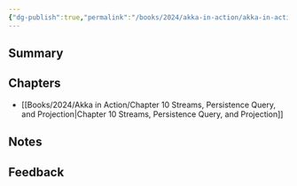 ```yaml
---
{"dg-publish":true,"permalink":"/books/2024/akka-in-action/akka-in-action/","title":"Akka in Action","tags":["book/2024"]}
---
```


## Summary

## Chapters
- [[Books/2024/Akka in Action/Chapter 10 Streams, Persistence Query, and Projection\|Chapter 10 Streams, Persistence Query, and Projection]]


## Notes

## Feedback
